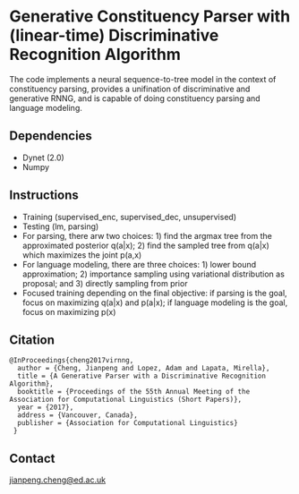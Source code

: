 # Generative Constituency Parser with (linear-time) Discriminative Recognition Algorithm

The code implements a neural sequence-to-tree model in the context of constituency parsing, provides a unifination of discriminative and generative RNNG, and is capable of doing constituency parsing and language modeling. 

## Dependencies
* Dynet (2.0)
* Numpy

## Instructions
* Training (supervised\_enc, supervised\_dec, unsupervised)
* Testing (lm, parsing)
* For parsing, there arw two choices: 1) find the argmax tree from the approximated posterior q(a|x); 2) find the sampled tree from q(a|x) which maximizes the joint p(a,x) 
* For language modeling, there are three choices: 1) lower bound approximation; 2) importance sampling using variational distribution as proposal; and 3) directly sampling from prior
* Focused training depending on the final objective: if parsing is the goal, focus on maximizing q(a|x) and p(a|x); if language modeling is the goal, focus on maximizing p(x)

## Citation
```
@InProceedings{cheng2017virnng, 
  author = {Cheng, Jianpeng and Lopez, Adam and Lapata, Mirella}, 
  title = {A Generative Parser with a Discriminative Recognition Algorithm}, 
  booktitle = {Proceedings of the 55th Annual Meeting of the Association for Computational Linguistics (Short Papers)}, 
  year = {2017}, 
  address = {Vancouver, Canada}, 
  publisher = {Association for Computational Linguistics} 
 }
```
## Contact
jianpeng.cheng@ed.ac.uk
